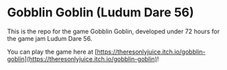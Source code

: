 # Gobblin Goblin (Ludum Dare 56)

This is the repo for the game Gobblin Goblin, developed under 72 hours for the game jam Ludum Dare 56.

You can play the game here at [https://theresonlyjuice.itch.io/gobblin-goblin](https://theresonlyjuice.itch.io/gobblin-goblin)!
